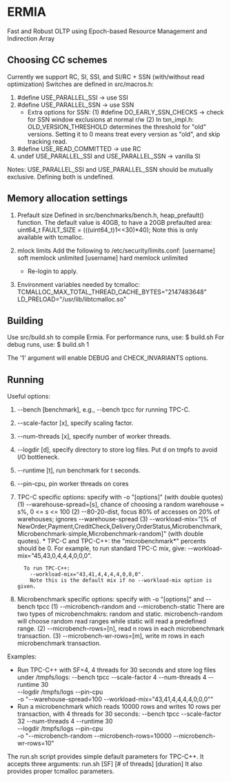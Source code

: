 ERMIA
=====

Fast and Robust OLTP using Epoch-based Resource Management and Indirection Array

Choosing CC schemes
-------------------

Currently we support RC, SI, SSI, and SI/RC + SSN (with/without read optimization)
Switches are defined in src/macros.h:

1. #define USE_PARALLEL_SSI -> use SSI
2. #define USE_PARALLEL_SSN -> use SSN
   * Extra options for SSN:
     (1) #define DO_EARLY_SSN_CHECKS -> check for SSN window exclusions at normal r/w
     (2) In txn_impl.h: OLD_VERSION_THRESHOLD determines the threshold for "old" versions.
         Setting it to 0 means treat every version as "old", and skip tracking read.
3. #define USE_READ_COMMITTED -> use RC
4. undef USE_PARALLEL_SSI and USE_PARALLEL_SSN -> vanilla SI

Notes: USE_PARALLEL_SSI and USE_PARALLEL_SSN should be mutually exclusive. Defining both
is undefined.

Memory allocation settings
--------------------------

1. Prefault size
   Defined in src/benchmarks/bench.h, heap_prefault() function.
   The default value is 40GB, to have a 20GB prefaulted area:
       uint64_t FAULT_SIZE = (((uint64_t)1<<30)*40);
   Note this is only available with tcmalloc.

2. mlock limits
   Add the following to /etc/security/limits.conf:
   [username] soft memlock unlimited
   [username] hard memlock unlimited
   * Re-login to apply.

3. Environment variables needed by tcmalloc:
   TCMALLOC_MAX_TOTAL_THREAD_CACHE_BYTES="2147483648"
   LD_PRELOAD="/usr/lib/libtcmalloc.so"

Building
--------

Use src/build.sh to compile Ermia.
For performance runs, use: $ build.sh
For debug runs, use: $ build.sh 1

The '1' argument will enable DEBUG and CHECK_INVARIANTS options. 

Running
-------

Useful options:
1. --bench [benchmark], e.g., --bench tpcc for running TPC-C.
2. --scale-factor [x], specify scaling factor.
3. --num-threads [x], specify number of worker threads.
4. --logdir [d], specify directory to store log files. Put d on tmpfs to avoid I/O bottleneck.
5. --runtime [t], run benchmark for t seconds.
6. --pin-cpu, pin worker threads on cores

7. TPC-C specific options: specify with -o "[options]" (with double quotes)
   (1) --warehouse-spread=[s], chance of choosing a random warehouse = s%, 0 <= s <= 100
   (2) --80-20-dist, focus 80% of accesses on 20% of warehouses; ignores --warehouse-spread
   (3) --workload-mix="[% of NewOrder,Payment,CreditCheck,Delivery,OrderStatus,Microbenchmark,Microbenchmark-simple,Microbenchmark-random]" (with double quotes).
       * TPC-C and TPC-C++: the "microbenchmark*" percents should be 0.
         For example, to run standard TPC-C mix, give:
           --workload-mix="45,43,0,4,4,4,0,0,0".

         To run TPC-C++:
           --workload-mix="43,41,4,4,4,4,0,0,0".
           Note this is the default mix if no --workload-mix option is given.

8. Microbenchmark specific options: specify with -o "[options]" and --bench tpcc
   (1) --microbench-random and --microbench-static
       There are two types of microbenchmakrs: random and static. microbench-random
       will choose random read ranges while static will read a predefined range.
   (2) --microbench-rows=[n], read n rows in each microbenchmark transaction.
   (3) --microbench-wr-rows=[m], write m rows in each microbenchmark transaction.

Examples:
   * Run TPC-C++ with SF=4, 4 threads for 30 seconds and store log files under /tmpfs/logs:
       --bench tpcc --scale-factor 4 --num-threads 4 --runtime 30 \
       --logdir /tmpfs/logs --pin-cpu \
       -o "--warehouse-spread=100 --workload-mix="43,41,4,4,4,4,0,0,0""
   * Run a microbenchmark which reads 10000 rows and writes 10 rows per transaction,
     with 4 threads for 30 seconds:
       --bench tpcc --scale-factor 32 --num-threads 4 --runtime 30 \
       --logdir /tmpfs/logs --pin-cpu \
       -o "--microbench-random --microbench-rows=10000 --microbench-wr-rows=10"

The run.sh script provides simple default parameters for TPC-C++. It accepts three arguments: 
    run.sh [SF] [# of threads] [duration]
It also provides proper tcmalloc parameters.

